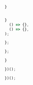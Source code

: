 



```ts

}


```


```ts

}
  () => {},
  () => {},
);


```



```ts
};

};
```




```ts
}

```




```ts
})();

})();
```




